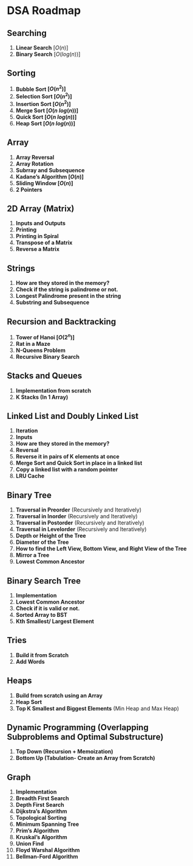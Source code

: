 # DSA Roadmap

## Searching

1. **Linear Search** $[O(n)]$
2. **Binary Search** $[O(log(n))]$

## Sorting

1. **Bubble Sort $[O(n^2)]$**
2. **Selection Sort $[O(n^2)]$**
3. **Insertion Sort $[O(n^2)]$**
4. **Merge Sort $[O(n\ log(n))]$**
5. **Quick Sort $[O(n\ log(n))]$**
6. **Heap Sort $[O(n\ log(n))]$**

## Array

1. ****************************Array Reversal****************************
2. ****************************************Array Rotation****************************************
3. **********************Subrray and Subsequence**********************
4. ****************************************Kadane’s Algorithm $[O(n)]$****************************************
5. **Sliding Window $[O(n)]$**
6. **2 Pointers**

## 2D Array (Matrix)

1. ************Inputs and Outputs************
2. ****************Printing****************
3. ******************Printing in Spiral******************
4. ******************************************Transpose of a Matrix******************************************
5. ******************Reverse a Matrix******************

## Strings

1. ********************************************************************How are they stored in the memory?********************************************************************
2. **Check if the string is palindrome or not.**
3. ************Longest Palindrome present in the string************
4. **************************************************Substring and Subsequence**************************************************

## Recursion and Backtracking

1. **Tower of Hanoi $[O(2^n)]$**
2. **Rat in a Maze**
3. **N-Queens Problem**
4. **Recursive Binary Search**

## Stacks and Queues

1. ********************************************************Implementation from scratch********************************************************
2. **K Stacks (In 1 Array)**

## Linked List and Doubly Linked List

1. ****************************Iteration**************************** 
2. ****************************Inputs****************************
3. ****************************How are they stored in the memory?****************************
4.  **Reversal**
5. ********************Reverse it in pairs of K elements at once********************
6. ********************************Merge Sort and Quick Sort in place in a linked list********************************
7. ******Copy a linked list with a random pointer******
8. **LRU Cache**

## Binary Tree

1. ****************Traversal in Preorder**************** (Recursively and Iteratively) 
2. ********************************Traversal in Inorder******************************** (Recursively and Iteratively) 
3. **************************************Traversal in Postorder************************************** (Recursively and Iteratively) 
4. **Traversal in Levelorder** (Recursively and Iteratively) 
5. **Depth or Height of the Tree**
6. **********************Diameter of the Tree**********************
7. ****************************How to find the Left View, Bottom View, and Right View of the Tree****************************
8. **Mirror a Tree**
9. **********************Lowest Common Ancestor**********************

## Binary Search Tree

1. ****************************Implementation****************************
2. ********************Lowest Common Ancestor********************
3. **********Check if it is valid or not.**********
4. ****************************Sorted Array to BST****************************
5. ****************************************************Kth Smallest/ Largest Element****************************************************

## Tries

1. ********************************Build it from Scratch********************************
2. ******************Add Words******************

## Heaps

1. ****************************************Build from scratch using an Array**************************************** 
2. ******************Heap Sort******************
3. **************Top K Smallest and Biggest Elements************** (Min Heap and Max Heap)

## Dynamic Programming (Overlapping Subproblems and Optimal Substructure)

1. **********************************Top Down (Recursion + Memoization)**********************************
2. ******************Bottom Up (Tabulation- Create an Array from Scratch)******************

## Graph

1. **************************Implementation**************************
2. ****************************************Breadth First Search****************************************
3. **Depth First Search**
4. ******************************Dijkstra’s Algorithm******************************
5. **Topological Sorting**
6. ********************************Minimum Spanning Tree********************************
7. **********************************Prim’s Algorithm**********************************
8. ****************************************Kruskal’s Algorithm****************************************
9. ********************Union Find********************
10. **Floyd Warshal Algorithm**
11. **Bellman-Ford Algorithm**
